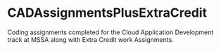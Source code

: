 # CADAssignmentsPlusExtraCredit
Coding assignments completed for the Cloud Application Development track at MSSA along with Extra Credit work Assignments.
